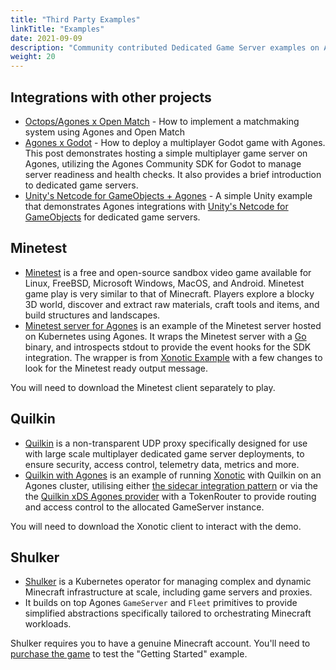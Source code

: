 ```yaml
---
title: "Third Party Examples"
linkTitle: "Examples"
date: 2021-09-09
description: "Community contributed Dedicated Game Server examples on Agones."
weight: 20
---
```


## Integrations with other projects

* [Octops/Agones x Open Match](https://github.com/Octops/agones-discover-openmatch) - How to implement a matchmaking 
  system using Agones and Open Match
* [Agones x Godot](https://andresromero.dev/blog/dedicated-game-server-hosting) - How to deploy a multiplayer Godot game with Agones. This post demonstrates hosting a simple multiplayer game server on Agones, utilizing the Agones Community SDK for Godot to manage server readiness and health checks. It also provides a brief introduction to dedicated game servers.
* [Unity's Netcode for GameObjects + Agones](https://github.com/mbychkowski/unity-netcode-agones) - A simple Unity example that demonstrates Agones integrations with [Unity's Netcode for GameObjects](https://docs-multiplayer.unity3d.com/netcode/current/about/) for dedicated game servers.


## Minetest

* [Minetest](https://www.minetest.net/) is a free and open-source sandbox video game available for Linux, FreeBSD, 
Microsoft Windows, MacOS, and Android. Minetest game play is very similar to that of Minecraft. Players explore a blocky 3D world, discover and extract raw materials, craft tools and items, and build structures and landscapes. 
* [Minetest server for Agones](https://github.com/paulhkim80/agones-example-minetest) is an example of the Minetest 
  server hosted on Kubernetes using Agones. It wraps the Minetest server with a [Go](https://golang.org) binary, and introspects stdout to provide the event hooks for the SDK integration. The wrapper is from [Xonotic Example](https://github.com/googleforgames/agones/blob/main/examples/xonotic/main.go) with a few changes to look for the Minetest ready output message.  

You will need to download the Minetest client separately to play.

## Quilkin

* [Quilkin](https://github.com/EmbarkStudios/quilkin) is a non-transparent UDP proxy specifically designed for use with large scale multiplayer dedicated game server deployments, to ensure security, access control, telemetry data, metrics and more.
* [Quilkin with Agones](https://github.com/googleforgames/quilkin/tree/main/examples) is an example of running [Xonotic](https://xonotic.org/) with Quilkin on an Agones cluster, utilising either [the sidecar integration pattern](https://github.com/googleforgames/quilkin/tree/main/examples/agones-xonotic-sidecar) or via the the [Quilkin xDS Agones provider](https://github.com/googleforgames/quilkin/tree/main/examples/agones-xonotic-xds) with a TokenRouter to provide routing and access control to the allocated GameServer instance.

You will need to download the Xonotic client to interact with the demo.

## Shulker

- [Shulker](https://github.com/jeremylvln/Shulker) is a Kubernetes operator for managing complex and dynamic Minecraft
  infrastructure at scale, including game servers and proxies. 
- It builds on top Agones `GameServer` and `Fleet` primitives to provide simplified abstractions specifically tailored
  to orchestrating Minecraft workloads. 

Shulker requires you to have a genuine Minecraft account. You'll need to <a href="https://www.minecraft.net/en-us/article/how-create-minecraft-account" data-proofer-ignore>purchase the game</a>
to test the "Getting Started" example.
